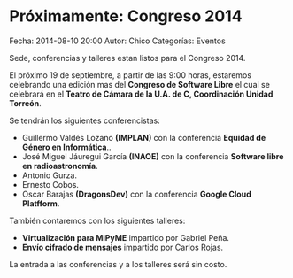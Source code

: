 Próximamente: Congreso 2014
==================================

Fecha: 2014-08-10 20:00
Autor:  Chico
Categorías: Eventos

Sede, conferencias y talleres estan listos para el Congreso 2014.

<!-- break -->

El próximo 19 de septiembre, a partir de las 9:00 horas, estaremos celebrando una edición mas del **Congreso de Software Libre** el cual se celebrará en el **Teatro de Cámara de la U.A. de C, Coordinación Unidad Torreón**.

Se tendrán los siguientes conferencistas:

* Guillermo Valdés Lozano **(IMPLAN)** con la conferencia **Equidad de Género en Informática**..
* José Miguel Jáuregui García **(INAOE)** con la conferencia **Software libre en radioastronomía**.
* Antonio Gurza.
* Ernesto Cobos.
* Oscar Barajas **(DragonsDev)** con la conferencia **Google Cloud Platfform**.

También contaremos con los siguientes talleres:

* **Virtualización para MiPyME** impartido por Gabriel Peña.
* **Envío cifrado de mensajes** impartido por Carlos Rojas.

La entrada a las conferencias y a los talleres será sin costo.
